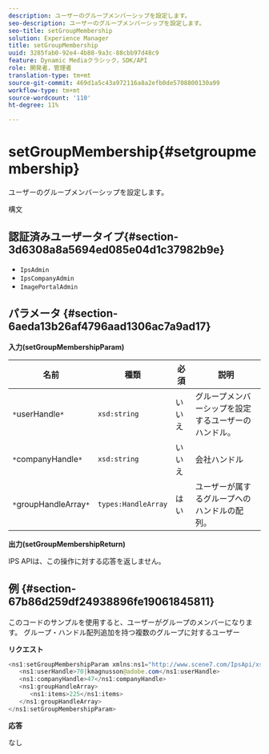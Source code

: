 ```yaml
---
description: ユーザーのグループメンバーシップを設定します。
seo-description: ユーザーのグループメンバーシップを設定します。
seo-title: setGroupMembership
solution: Experience Manager
title: setGroupMembership
uuid: 3285fab0-92e4-4b88-9a3c-88cbb97d48c9
feature: Dynamic Mediaクラシック，SDK/API
role: 開発者，管理者
translation-type: tm+mt
source-git-commit: 469d1a5c43a972116a8a2efb0de5708800130a99
workflow-type: tm+mt
source-wordcount: '110'
ht-degree: 11%

---
```



# setGroupMembership{#setgroupmembership}

ユーザーのグループメンバーシップを設定します。

構文

## 認証済みユーザータイプ{#section-3d6308a8a5694ed085e04d1c37982b9e}

* `IpsAdmin`
* `IpsCompanyAdmin`
* `ImagePortalAdmin`

## パラメータ {#section-6aeda13b26af4796aad1306ac7a9ad17}

**入力(setGroupMembershipParam)**

| 名前 | 種類 | 必須 | 説明 |
|---|---|---|---|
| `*`userHandle`*` | `xsd:string` | いいえ | グループメンバーシップを設定するユーザーのハンドル。 |
| `*`companyHandle`*` | `xsd:string` | いいえ | 会社ハンドル |
| `*`groupHandleArray`*` | `types:HandleArray` | はい | ユーザーが属するグループへのハンドルの配列。 |

**出力(setGroupMembershipReturn)**

IPS APIは、この操作に対する応答を返しません。

## 例 {#section-67b86d259df24938896fe19061845811}

このコードのサンプルを使用すると、ユーザーがグループのメンバーになります。 グループ・ハンドル配列追加を持つ複数のグループに対するユーザー

**リクエスト**

```java
<ns1:setGroupMembershipParam xmlns:ns1="http://www.scene7.com/IpsApi/xsd">
   <ns1:userHandle>70|kmagnusson@adobe.com</ns1:userHandle>
   <ns1:companyHandle>47</ns1:companyHandle>
   <ns1:groupHandleArray>
      <ns1:items>225</ns1:items>
   </ns1:groupHandleArray>
</ns1:setGroupMembershipParam>
```

**応答**

なし
